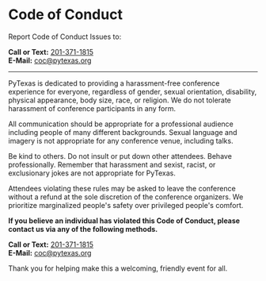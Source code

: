 # Code of Conduct

Report Code of Conduct Issues to:

**Call or Text:** <a href="tel:+1-201-371-1815">201-371-1815</a><br>
**E-Mail:** <a href="mailto:coc@pytexas.org">coc@pytexas.org</a>

<hr>

PyTexas is dedicated to providing a harassment-free conference experience for
everyone, regardless of gender, sexual orientation, disability, physical
appearance, body size, race, or religion. We do not tolerate harassment of
conference participants in any form.

All communication should be appropriate for a professional audience including
people of many different backgrounds. Sexual language and imagery is not
appropriate for any conference venue, including talks.

Be kind to others. Do not insult or put down other attendees. Behave
professionally. Remember that harassment and sexist, racist, or exclusionary
jokes are not appropriate for PyTexas.

Attendees violating these rules may be asked to leave the conference without a
refund at the sole discretion of the conference organizers. We prioritize marginalized people's safety over privileged people's comfort.

**If you believe an individual has violated this Code of Conduct, please contact us via any of the following methods.**

**Call or Text:** <a href="tel:+1-201-371-1815">201-371-1815</a><br>
**E-Mail:** <a href="mailto:coc@pytexas.org">coc@pytexas.org</a>

Thank you for helping make this a welcoming, friendly event for all.
